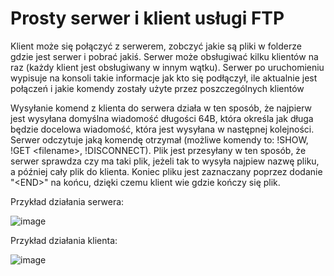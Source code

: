 # Prosty serwer i klient usługi FTP

Klient może się połączyć z serwerem, zobczyć jakie są pliki w folderze gdzie jest serwer i pobrać jakiś. Serwer może obsługiwać kilku klientów na raz (każdy klient jest obsługiwany w innym wątku). Serwer po uruchomieniu wypisuje na konsoli takie informacje jak kto się podłączył, ile aktualnie jest połączeń i jakie komendy zostały użyte przez poszczególnych klientów

Wysyłanie komend z klienta do serwera działa w ten sposób, że najpierw jest wysyłana domyślna wiadomość długości 64B, która określa jak długa będzie docelowa wiadomość, która jest wysyłana w następnej kolejności. Serwer odczytuje jaką komendę otrzymał (możliwe komendy to: !SHOW, !GET \<filename\>, !DISCONNECT). Plik jest przesyłany w ten sposób, że serwer sprawdza czy ma taki plik, jeżeli tak to wysyła najpiew nazwę pliku, a później cały plik do klienta. Koniec pliku jest zaznaczany poprzez dodanie "\<END\>" na końcu, dzięki czemu klient wie gdzie kończy się plik.

Przykład działania serwera:

![image](https://github.com/MateuszSztefek/sk2/assets/88203590/09cf5de2-b6c8-4a06-8f8f-4c8e54b817c3)

Przykład działania klienta:

![image](https://github.com/MateuszSztefek/sk2/assets/88203590/43514123-3e55-4338-819f-ea8f8525768b)
